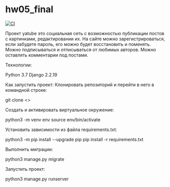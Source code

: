 # hw05_final

[![CI](https://github.com/yandex-praktikum/hw05_final/actions/workflows/python-app.yml/badge.svg?branch=master)](https://github.com/yandex-praktikum/hw05_final/actions/workflows/python-app.yml)

Проект yatube это социальная сеть с возможностью публикации постов с картинками, редактировании их. На сайте можно зарегистрироваться, если забудете пароль, его можно будет восстановить и поменять. Можно подписываться и отписываться от любимых авторов. Можно оставлять комментарии под постами.

Технологии:

Python 3.7
Django 2.2.19

Как запустить проект: Клонировать репозиторий и перейти в него в командной строке:

git clone <> 

Cоздать и активировать виртуальное окружение:

python3 -m venv env source env/bin/activate 

Установить зависимости из файла requirements.txt:

python3 -m pip install --upgrade pip pip install -r requirements.txt 

Выполнить миграции:

python3 manage.py migrate 

Запустить проект:

python3 manage.py runserver
